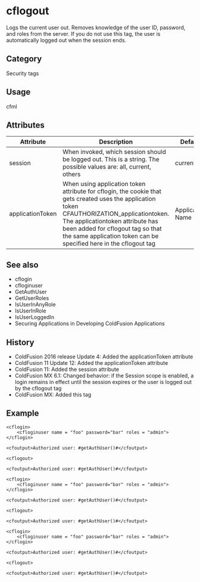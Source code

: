 # cflogout

Logs the current user out. Removes knowledge of the user ID, password, and roles from the server. If you do not use this tag, the user is automatically logged out when the session ends.

## Category
Security tags

## Usage

cfml
<cflogout session="all|current|others" applicationToken="token">


## Attributes

| Attribute | Description | Default |
|-----------|-------------|---------|
| session | When invoked, which session should be logged out. This is a string. The possible values are: all, current, others | current |
| applicationToken | When using application token attribute for cflogin, the cookie that gets created uses the application token CFAUTHORIZATION_applicationtoken. The applicationtoken attribute has been added for cflogout tag so that the same application token can be specified here in the cflogout tag | Application Name |

## See also
- cflogin
- cfloginuser
- GetAuthUser
- GetUserRoles
- IsUserInAnyRole
- IsUserInRole
- IsUserLoggedIn
- Securing Applications in Developing ColdFusion Applications

## History
- ColdFusion 2016 release Update 4: Added the applicationToken attribute
- ColdFusion 11 Update 12: Added the applicationToken attribute
- ColdFusion 11: Added the session attribute
- ColdFusion MX 6.1: Changed behavior: if the Session scope is enabled, a login remains in effect until the session expires or the user is logged out by the cflogout tag
- ColdFusion MX: Added this tag

## Example

```
<cflogin>
    <cfloginuser name = "foo" password="bar" roles = "admin">
</cflogin>

<cfoutput>Authorized user: #getAuthUser()#</cfoutput>

<cflogout>

<cfoutput>Authorized user: #getAuthUser()#</cfoutput>
```


```
<cflogin>
    <cfloginuser name = "foo" password="bar" roles = "admin">
</cflogin>

<cfoutput>Authorized user: #getAuthUser()#</cfoutput>

<cflogout>

<cfoutput>Authorized user: #getAuthUser()#</cfoutput>
```


```
<cflogin>
    <cfloginuser name = "foo" password="bar" roles = "admin">
</cflogin>

<cfoutput>Authorized user: #getAuthUser()#</cfoutput>

<cflogout>

<cfoutput>Authorized user: #getAuthUser()#</cfoutput>
```
